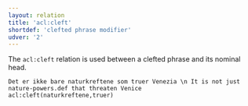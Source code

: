 ```yaml
---
layout: relation
title: 'acl:cleft'
shortdef: 'clefted phrase modifier'
udver: '2'
---
```


The `acl:cleft` relation is used between a clefted phrase and its nominal head.

~~~ sdparse
Det er ikke bare naturkreftene som truer Venezia \n It is not just nature-powers.def that threaten Venice
acl:cleft(naturkreftene,truer)
~~~
<!-- Interlanguage links updated Po lis 14 15:35:02 CET 2022 -->
